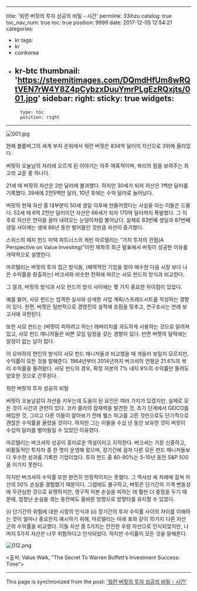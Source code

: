 
---
title: '워런 버핏의 투자 성공의 비밀 - 시간'
permlink: 33ihzu
catalog: true
toc_nav_num: true
toc: true
position: 9999
date: 2017-12-05 12:54:21
categories:
- kr
tags:
- kr
- coinkorea
- kr-btc
thumbnail: 'https://steemitimages.com/DQmdHfUm8wRQtVEN7rW4Y8Z4pCybzxDuuYmrPLgEzRQxjts/001.jpg'
sidebar:
    right:
        sticky: true
widgets:
    -
        type: toc
        position: right
---


![001.jpg](https://steemitimages.com/DQmdHfUm8wRQtVEN7rW4Y8Z4pCybzxDuuYmrPLgEzRQxjts/001.jpg)

현재 블룸버그의 세계 부자 순위에서 워런 버핏은 834억 달러의 자산으로 3위에 올라있다. 
  
버핏이 오늘날의 자리에 오르게 된 이야기는 아주 매혹적이며, 복리의 힘을 보여주는 최고의 교훈 중 하나다. 
  
21세 때 버핏의 자산은 2만 달러에 불과했다. 하지만 30세가 되자 자산은 1백만 달러를 기록했다. 39세에 2천5백만 달러, 10년 후에는 수억 달러로 늘어났다.
  
버핏의 현재 자산 중 대부분이 50세 생일 이후에 만들어졌다는 사실을 아는 이들은 드물다. 52세 때 6억 2천만 달러이던 자산은 66세가 되자 170억 달러까지 폭발했다. 그 이후로 자산은 언덕을 굴러 내려오는 눈덩이처럼 불어났다. 실제로 83번째 생일과 87번째 생일 사이에는 생애 66년 동안 벌어들인 것만큼 자산이 증가했다. 
  
스위스의 헤지 펀드 마텍 파트너스의 케빈 마르텔리는 “가치 투자의 관점(A Perspective on Value Investing)”이란 제목의 최근 발표에서 버핏이 성공한 이유를 개략적으로 설명한다.
  
마르텔리는 버핏의 투자 접근 방식을, (매력적인 기업을 찾아 매수한 다음 시장 보다 나은 수익률을 창출하는) 버크셔와 비슷한 전략에 따르는 사모 펀드의 방식과 비교한다.
  
그 결과, 버핏의 방식과 사모 펀드의 방식 사이에는 몇 가지 중요한 차이점이 있었다.
  
예를 들어, 사모 펀드는 엄격한 실사와 상세한 사업 계획/스프레드시트를 작성하는 경향이 있다. 한편, 버핏은 일반적으로 경영진의 실적에 초점을 맞추고, 연구조사는 연례 보고서에 국한된다.
  
또한 사모 펀드는 (버핏이 피하려고 하는) 레버리지를 과도하게 사용하는 것으로 알려져 있고, 사모 펀드 매니저들은 바쁜 모임 일정을 갖는 경향이 있다. 반면 버펫의 달력에는 일정이 없는 날이 많다. 
  
이 오마하의 현인의 방식이 사모 펀드 매니저들과 비교했을 때 게을러 보일지 모르지만, 수익률이 모든 것을 말해준다. 1964년부터 2014년까지 버크셔의 연평균 21.6%의 복리 수익률을 올려왔다. 사모 펀드의 경우, 확정 자본의 7% 내지 9%의 수익률만 올려도 양호한 것으로 간주된다.
  
워런 버핏의 투자 성공의 비밀
  
버핏이 오늘날같이 자산을 키우는데 도움이 된 요인은 여러 가지가 있겠지만, 실제로 모든 것이 시간과 관련이 있다. 코카 콜라의 잠재력을 발견한 것, 초기 단계에서 GEICO를 매입한 것, 그리고 다른 이들이 알아보기 전에 웰스 파고를 고른 것만으로도 단기적으로 괜찮은 수익률을 올렸을 것이다. 하지만 그는 이들을 수십 년 동안 보유한 것이 버핏이 수십억 달러를 벌어들일 수 있었던 이유였다.
  
마르텔리는 버크셔의 성공이 흥미로운 역설이라고 지적한다. 버크셔는 가장 신중하고, 비활동적인 투자자 중 한 명이 운영해 왔으며, 장기간에 걸쳐 다른 모든 펀드 매니저들보다 우수한 성과를 기록한 기업이었다. 투자 펀드 중 80-90%는 5-10년 동안 S&P 500을 이기지 못한다.
  
하지만 버크셔의 수익률 또한 완전히 안정적이지는 못했다. 그 역사상 세 차례에 걸쳐 자산의 50% 손실을 경험했기 때문이다. 그럼에도 불구하고, 버핏은 단기간의 가격 변동성에 무관심한 것으로 유명하지만, 영구적 자본 손실을 피하는 데 훨씬 더 중점을 두기 때문에, 엄청난 손실을 겪는 동안에도 올바른 방향으로 방향타를 유지할 수 있었다.
  
(i) 단기간의 위험에 대한 시장의 인식과 (ii) 장기간의 투자 수익률 사이의 차이를 이해하는 것이 얼마나 중요한지 예시하기 위해, 마르텔리는 아래 표와 같이 10가지 다른 자산 군의 수익률을 비교했다. 이들 자산 중 5가지는 안전한 우량 자산으로 인식되었지만, 나머지 5가지 자산은 너무 위험하다고 인식되었다. 하지만 수익률이 모든 것을 말해준다. 
 
![012.png](https://steemitimages.com/DQmd6FjoA1i7wuG7QiaUaYK57HZT3wbgEAZoETkiFeVU6c5/012.png)

<출처: Value Walk, "The Secret To Warren Buffett’s Investment Success: Time">

- - -

This page is synchronized from the post: ['워런 버핏의 투자 성공의 비밀 - 시간'](https://steemit.com/@pius.pius/33ihzu)

